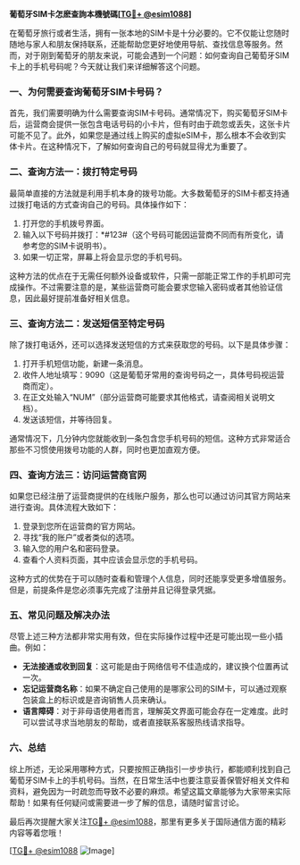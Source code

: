 **葡萄牙SIM卡怎麽查詢本機號碼[[TG💪+ @esim1088](https://t.me/s/esim1088)]**

在葡萄牙旅行或者生活，拥有一张本地的SIM卡是十分必要的。它不仅能让您随时随地与家人和朋友保持联系，还能帮助您更好地使用导航、查找信息等服务。然而，对于刚到葡萄牙的朋友来说，可能会遇到一个问题：如何查询自己葡萄牙SIM卡上的手机号码呢？今天就让我们来详细解答这个问题。

### 一、为何需要查询葡萄牙SIM卡号码？

首先，我们需要明确为什么需要查询SIM卡号码。通常情况下，购买葡萄牙SIM卡后，运营商会提供一张包含电话号码的小卡片，但有时由于疏忽或丢失，这张卡片可能不见了。此外，如果您是通过线上购买的虚拟eSIM卡，那么根本不会收到实体卡片。在这种情况下，了解如何查询自己的号码就显得尤为重要了。

### 二、查询方法一：拨打特定号码

最简单直接的方法就是利用手机本身的拨号功能。大多数葡萄牙的SIM卡都支持通过拨打电话的方式查询自己的号码。具体操作如下：

1. 打开您的手机拨号界面。
2. 输入以下号码并拨打：*#123#（这个号码可能因运营商不同而有所变化，请参考您的SIM卡说明书）。
3. 如果一切正常，屏幕上将会显示您的手机号码。

这种方法的优点在于无需任何额外设备或软件，只需一部能正常工作的手机即可完成操作。不过需要注意的是，某些运营商可能会要求您输入密码或者其他验证信息，因此最好提前准备好相关信息。

### 三、查询方法二：发送短信至特定号码

除了拨打电话外，还可以选择发送短信的方式来获取您的号码。以下是具体步骤：

1. 打开手机短信功能，新建一条消息。
2. 收件人地址填写：9090（这是葡萄牙常用的查询号码之一，具体号码视运营商而定）。
3. 在正文处输入“NUM”（部分运营商可能要求其他格式，请查阅相关说明文档）。
4. 发送该短信，并等待回复。

通常情况下，几分钟内您就能收到一条包含您手机号码的短信。这种方式非常适合那些不习惯使用拨号功能的人群，同时也更加直观方便。

### 四、查询方法三：访问运营商官网

如果您已经注册了运营商提供的在线账户服务，那么也可以通过访问其官方网站来进行查询。具体流程大致如下：

1. 登录到您所在运营商的官方网站。
2. 寻找“我的账户”或者类似的选项。
3. 输入您的用户名和密码登录。
4. 查看个人资料页面，其中应该会显示您的手机号码。

这种方式的优势在于可以随时查看和管理个人信息，同时还能享受更多增值服务。但是，前提条件是您必须事先完成了注册并且记得登录凭据。

### 五、常见问题及解决办法

尽管上述三种方法都非常实用有效，但在实际操作过程中还是可能出现一些小插曲。例如：

- **无法接通或收到回复**：这可能是由于网络信号不佳造成的，建议换个位置再试一次。
- **忘记运营商名称**：如果不确定自己使用的是哪家公司的SIM卡，可以通过观察包装盒上的标识或是咨询销售人员来确认。
- **语言障碍**：对于非母语使用者而言，理解英文界面可能会存在一定难度。此时可以尝试寻求当地朋友的帮助，或者直接联系客服热线请求指导。

### 六、总结

综上所述，无论采用哪种方式，只要按照正确指引一步步执行，都能顺利找到自己葡萄牙SIM卡上的手机号码。当然，在日常生活中也要注意妥善保管好相关文件和资料，避免因为一时疏忽而导致不必要的麻烦。希望这篇文章能够为大家带来实际帮助！如果有任何疑问或需要进一步了解的信息，请随时留言讨论。

最后再次提醒大家关注[TG💪+ @esim1088](https://t.me/s/esim1088)，那里有更多关于国际通信方面的精彩内容等着您哦！

[[TG💪+ @esim1088](https://t.me/s/esim1088) ![Image](https://i.postimg.cc/4NQfJmqS/Snipaste-2025-05-13-00-14-12.png)]